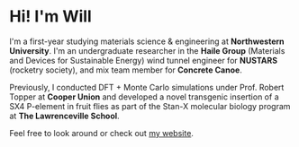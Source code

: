 # Hi! I'm Will

I'm a first-year studying materials science & engineering at **Northwestern University**. I'm an undergraduate researcher in the **Haile Group** (Materials and Devices for Sustainable Energy) wind tunnel engineer for **NUSTARS** (rocketry society), and mix team member for **Concrete Canoe**.

Previously, I conducted DFT + Monte Carlo simulations under Prof. Robert Topper at **Cooper Union** and developed a novel transgenic insertion of a SX4 P-element in fruit flies as part of the Stan-X molecular biology program at **The Lawrenceville School**.

Feel free to look around or check out [my website](https://wwang.me).
